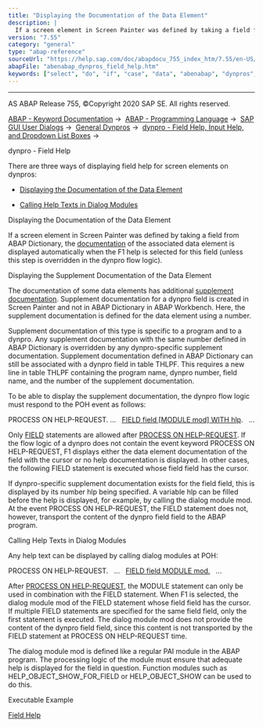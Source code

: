 ```yaml
---
title: "Displaying the Documentation of the Data Element"
description: |
  If a screen element in Screen Painter was defined by taking a field from ABAP Dictionary, the documentation(https://help.sap.com/doc/abapdocu_755_index_htm/7.55/en-US/abenddic_data_elements_sema.htm) of the associated data element is displayed automatically when the F1 help is selected for this fi
version: "7.55"
category: "general"
type: "abap-reference"
sourceUrl: "https://help.sap.com/doc/abapdocu_755_index_htm/7.55/en-US/abenabap_dynpros_field_help.htm"
abapFile: "abenabap_dynpros_field_help.htm"
keywords: ["select", "do", "if", "case", "data", "abenabap", "dynpros", "field", "help"]
---
```


* * *

AS ABAP Release 755, ©Copyright 2020 SAP SE. All rights reserved.

[ABAP - Keyword Documentation](https://help.sap.com/doc/abapdocu_755_index_htm/7.55/en-US/abenabap.htm) →  [ABAP - Programming Language](https://help.sap.com/doc/abapdocu_755_index_htm/7.55/en-US/abenabap_reference.htm) →  [SAP GUI User Dialogs](https://help.sap.com/doc/abapdocu_755_index_htm/7.55/en-US/abenabap_screens.htm) →  [General Dynpros](https://help.sap.com/doc/abapdocu_755_index_htm/7.55/en-US/abenabap_dynpros.htm) →  [dynpro - Field Help, Input Help, and Dropdown List Boxes](https://help.sap.com/doc/abapdocu_755_index_htm/7.55/en-US/abenabap_dynpros_help.htm) → 

dynpro - Field Help

There are three ways of displaying field help for screen elements on dynpros:

-   [Displaying the Documentation of the Data Element](#abenabap-dynpros-field-help-1--------displaying-the-supplement-documentation-of-the-data-element---@ITOC@@ABENABAP_DYNPROS_FIELD_HELP_2)

-   [Calling Help Texts in Dialog Modules](#@@ITOC@@ABENABAP_DYNPROS_FIELD_HELP_3)

Displaying the Documentation of the Data Element

If a screen element in Screen Painter was defined by taking a field from ABAP Dictionary, the [documentation](https://help.sap.com/doc/abapdocu_755_index_htm/7.55/en-US/abenddic_data_elements_sema.htm) of the associated data element is displayed automatically when the F1 help is selected for this field (unless this step is overridden in the dynpro flow logic).

Displaying the Supplement Documentation of the Data Element

The documentation of some data elements has additional [supplement documentation](https://help.sap.com/doc/abapdocu_755_index_htm/7.55/en-US/abenddic_data_elements_sema.htm). Supplement documentation for a dynpro field is created in Screen Painter and not in ABAP Dictionary in ABAP Workbench. Here, the supplement documentation is defined for the data element using a number.

Supplement documentation of this type is specific to a program and to a dynpro. Any supplement documentation with the same number defined in ABAP Dictionary is overridden by any dynpro-specific supplement documentation. Supplement documentation defined in ABAP Dictionary can still be associated with a dynpro field in table THLPF. This requires a new line in table THLPF containing the program name, dynpro number, field name, and the number of the supplement documentation.

To be able to display the supplement documentation, the dynpro flow logic must respond to the POH event as follows:

PROCESS ON HELP-REQUEST.
...
  [FIELD field \[MODULE mod\] WITH hlp](https://help.sap.com/doc/abapdocu_755_index_htm/7.55/en-US/abendynp_field_help.htm).
  ...

Only [FIELD](https://help.sap.com/doc/abapdocu_755_index_htm/7.55/en-US/dynpfield.htm) statements are allowed after [PROCESS ON HELP-REQUEST](https://help.sap.com/doc/abapdocu_755_index_htm/7.55/en-US/dynpprocess.htm). If the flow logic of a dynpro does not contain the event keyword PROCESS ON HELP-REQUEST, F1 displays either the data element documentation of the field with the cursor or no help documentation is displayed. In other cases, the following FIELD statement is executed whose field field has the cursor.

If dynpro-specific supplement documentation exists for the field field, this is displayed by its number hlp being specified. A variable hlp can be filled before the help is displayed, for example, by calling the dialog module mod. At the event PROCESS ON HELP-REQUEST, the FIELD statement does not, however, transport the content of the dynpro field field to the ABAP program.

Calling Help Texts in Dialog Modules

Any help text can be displayed by calling dialog modules at POH:

PROCESS ON HELP-REQUEST.
  ...
  [FIELD field MODULE mod.](https://help.sap.com/doc/abapdocu_755_index_htm/7.55/en-US/abendynp_field_help.htm)
  ...

After [PROCESS ON HELP-REQUEST](https://help.sap.com/doc/abapdocu_755_index_htm/7.55/en-US/dynpprocess.htm), the MODULE statement can only be used in combination with the FIELD statement. When F1 is selected, the dialog module mod of the FIELD statement whose field field has the cursor. If multiple FIELD statements are specified for the same field field, only the first statement is executed. The dialog module mod does not provide the content of the dynpro field field, since this content is not transported by the FIELD statement at PROCESS ON HELP-REQUEST time.

The dialog module mod is defined like a regular PAI module in the ABAP program. The processing logic of the module must ensure that adequate help is displayed for the field in question. Function modules such as HELP\_OBJECT\_SHOW\_FOR\_FIELD or HELP\_OBJECT\_SHOW can be used to do this.

Executable Example

[Field Help](https://help.sap.com/doc/abapdocu_755_index_htm/7.55/en-US/abendynpro_f1_help_abexa.htm)